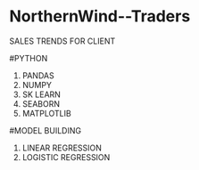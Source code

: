 # NorthernWind--Traders
SALES TRENDS FOR CLIENT

#PYTHON
1. PANDAS
2. NUMPY
3. SK LEARN
4. SEABORN
5. MATPLOTLIB

#MODEL BUILDING
1. LINEAR REGRESSION
2. LOGISTIC REGRESSION

